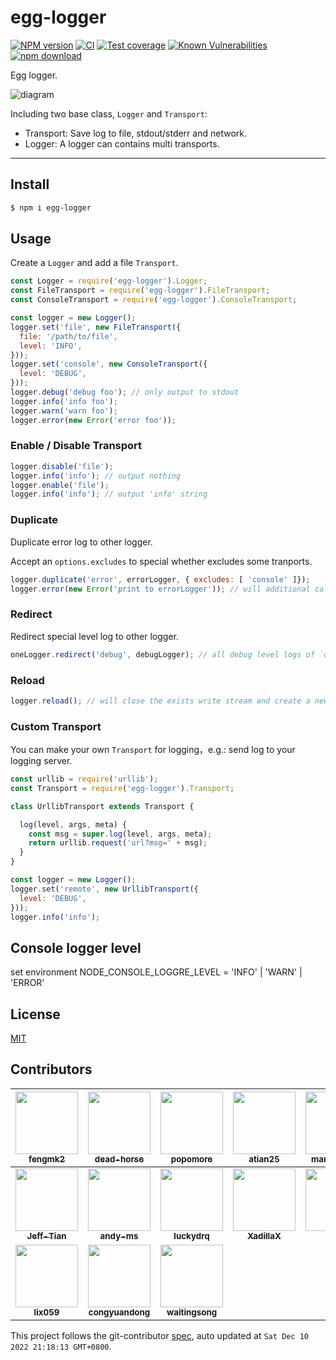 # egg-logger

[![NPM version][npm-image]][npm-url]
[![CI](https://github.com/eggjs/egg-logger/actions/workflows/nodejs.yml/badge.svg)](https://github.com/eggjs/egg-logger/actions/workflows/nodejs.yml)
[![Test coverage][codecov-image]][codecov-url]
[![Known Vulnerabilities][snyk-image]][snyk-url]
[![npm download][download-image]][download-url]

[npm-image]: https://img.shields.io/npm/v/egg-logger.svg?style=flat-square
[npm-url]: https://npmjs.org/package/egg-logger
[codecov-image]: https://codecov.io/github/eggjs/egg-logger/coverage.svg?branch=master
[codecov-url]: https://codecov.io/github/eggjs/egg-logger?branch=master
[snyk-image]: https://snyk.io/test/npm/egg-logger/badge.svg?style=flat-square
[snyk-url]: https://snyk.io/test/npm/egg-logger
[download-image]: https://img.shields.io/npm/dm/egg-logger.svg?style=flat-square
[download-url]: https://npmjs.org/package/egg-logger

Egg logger.

![diagram](diagram.png)

Including two base class, `Logger` and `Transport`:

- Transport: Save log to file, stdout/stderr and network.
- Logger: A logger can contains multi transports.

---

## Install

```bash
$ npm i egg-logger
```

## Usage

Create a `Logger` and add a file `Transport`.

```js
const Logger = require('egg-logger').Logger;
const FileTransport = require('egg-logger').FileTransport;
const ConsoleTransport = require('egg-logger').ConsoleTransport;

const logger = new Logger();
logger.set('file', new FileTransport({
  file: '/path/to/file',
  level: 'INFO',
}));
logger.set('console', new ConsoleTransport({
  level: 'DEBUG',
}));
logger.debug('debug foo'); // only output to stdout
logger.info('info foo');
logger.warn('warn foo');
logger.error(new Error('error foo'));
```

### Enable / Disable Transport

```js
logger.disable('file');
logger.info('info'); // output nothing
logger.enable('file');
logger.info('info'); // output 'info' string
```

### Duplicate

Duplicate error log to other logger.

Accept an `options.excludes` to special whether excludes some tranports.

```js
logger.duplicate('error', errorLogger, { excludes: [ 'console' ]});
logger.error(new Error('print to errorLogger')); // will additional call `errorLogger.error`
```

### Redirect

Redirect special level log to other logger.

```js
oneLogger.redirect('debug', debugLogger); // all debug level logs of `oneLogger` will delegate to debugLogger
```

### Reload

```js
logger.reload(); // will close the exists write stream and create a new one.
```

### Custom Transport

You can make your own `Transport` for logging，e.g.: send log to your logging server.

```js
const urllib = require('urllib');
const Transport = require('egg-logger').Transport;

class UrllibTransport extends Transport {

  log(level, args, meta) {
    const msg = super.log(level, args, meta);
    return urllib.request('url?msg=' + msg);
  }
}

const logger = new Logger();
logger.set('remote', new UrllibTransport({
  level: 'DEBUG',
}));
logger.info('info');
```

## Console logger level

set environment NODE_CONSOLE_LOGGRE_LEVEL = 'INFO' | 'WARN' | 'ERROR'


## License

[MIT](LICENSE)
<!-- GITCONTRIBUTOR_START -->

## Contributors

|[<img src="https://avatars.githubusercontent.com/u/156269?v=4" width="100px;"/><br/><sub><b>fengmk2</b></sub>](https://github.com/fengmk2)<br/>|[<img src="https://avatars.githubusercontent.com/u/985607?v=4" width="100px;"/><br/><sub><b>dead-horse</b></sub>](https://github.com/dead-horse)<br/>|[<img src="https://avatars.githubusercontent.com/u/360661?v=4" width="100px;"/><br/><sub><b>popomore</b></sub>](https://github.com/popomore)<br/>|[<img src="https://avatars.githubusercontent.com/u/227713?v=4" width="100px;"/><br/><sub><b>atian25</b></sub>](https://github.com/atian25)<br/>|[<img src="https://avatars.githubusercontent.com/u/2160731?v=4" width="100px;"/><br/><sub><b>mansonchor</b></sub>](https://github.com/mansonchor)<br/>|[<img src="https://avatars.githubusercontent.com/u/5856440?v=4" width="100px;"/><br/><sub><b>whxaxes</b></sub>](https://github.com/whxaxes)<br/>|
| :---: | :---: | :---: | :---: | :---: | :---: |
|[<img src="https://avatars.githubusercontent.com/u/3367820?v=4" width="100px;"/><br/><sub><b>Jeff-Tian</b></sub>](https://github.com/Jeff-Tian)<br/>|[<img src="https://avatars.githubusercontent.com/u/19274678?v=4" width="100px;"/><br/><sub><b>andy-ms</b></sub>](https://github.com/andy-ms)<br/>|[<img src="https://avatars.githubusercontent.com/u/1474688?v=4" width="100px;"/><br/><sub><b>luckydrq</b></sub>](https://github.com/luckydrq)<br/>|[<img src="https://avatars.githubusercontent.com/u/2842176?v=4" width="100px;"/><br/><sub><b>XadillaX</b></sub>](https://github.com/XadillaX)<br/>|[<img src="https://avatars.githubusercontent.com/u/8201516?v=4" width="100px;"/><br/><sub><b>linrf</b></sub>](https://github.com/linrf)<br/>|[<img src="https://avatars.githubusercontent.com/u/30541930?v=4" width="100px;"/><br/><sub><b>duqingyu</b></sub>](https://github.com/duqingyu)<br/>|
[<img src="https://avatars.githubusercontent.com/u/7779883?v=4" width="100px;"/><br/><sub><b>lix059</b></sub>](https://github.com/lix059)<br/>|[<img src="https://avatars.githubusercontent.com/u/2675419?v=4" width="100px;"/><br/><sub><b>congyuandong</b></sub>](https://github.com/congyuandong)<br/>|[<img src="https://avatars.githubusercontent.com/u/1763067?v=4" width="100px;"/><br/><sub><b>waitingsong</b></sub>](https://github.com/waitingsong)<br/>

This project follows the git-contributor [spec](https://github.com/xudafeng/git-contributor), auto updated at `Sat Dec 10 2022 21:18:13 GMT+0800`.

<!-- GITCONTRIBUTOR_END -->
